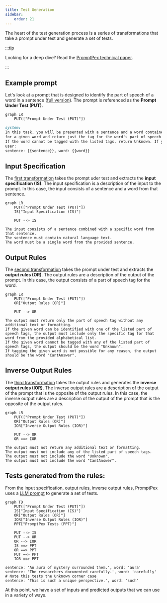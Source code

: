 ```yaml
---
title: Test Generation
sidebar:
    order: 21
---
```

The heart of the test generation process is a series of transformations that take a prompt under test and generate a set of tests. 

:::tip

Looking for a deep dive? Read the [PromptPex technical paper](http://arxiv.org/abs/2503.05070).

:::

## Example prompt

Let's look at a prompt that is designed to identify the part of speech of a word in a sentence ([full version](https://github.com/microsoft/promptpex/blob/main/samples/speech-tag/speech-tag.prompty)). The prompt is referenced as the **Prompt Under Test (PUT)**. 

```mermaid
graph LR
    PUT(["Prompt Under Test (PUT)"])
```


```markdown wrap title="speech-tag.prompty"
system:
In this task, you will be presented with a sentence and a word contained in that sentence. You have to determine the part of speech
for a given word and return just the tag for the word's part of speech. Return only the part of speech tag.
If the word cannot be tagged with the listed tags, return Unknown. If you are unable to tag the word, return CantAnswer.
user:
sentence: {{sentence}}, word: {{word}}
```

## Input Specification

The [first transformation](https://github.com/microsoft/promptpex/blob/dev/src/prompts/generate_intent.prompty) takes the prompt uder test and extracts the **input specification (IS)**. 
The input specification is a description of the input to the prompt. 
In this case, the input consists of a sentence and a word from that sentence.

```mermaid
graph LR
    PUT(["Prompt Under Test (PUT)"])
    IS["Input Specification (IS)"]

    PUT --> IS
```

```text wrap title="Input Specification"
The input consists of a sentence combined with a specific word from that sentence.
The sentence must contain natural language text.
The word must be a single word from the provided sentence.
```

## Output Rules

The [second transformation](https://github.com/microsoft/promptpex/blob/dev/src/prompts/generate_output_rules.prompty) takes the prompt under test and extracts the **output rules (OR)**.
The output rules are a description of the output of the prompt.
In this case, the output consists of a part of speech tag for the word.

```mermaid
graph LR
    PUT(["Prompt Under Test (PUT)"])
    OR["Output Rules (OR)"]

    PUT --> OR
```

```text wrap title="Output Rules"
The output must return only the part of speech tag without any additional text or formatting.
If the given word can be identified with one of the listed part of speech tags, the output must include only the specific tag for that word from the provided alphabetical list.
If the given word cannot be tagged with any of the listed part of speech tags, the output should be the word "Unknown".
If tagging the given word is not possible for any reason, the output should be the word "CantAnswer".
```

## Inverse Output Rules

The [third transformation](https://github.com/microsoft/promptpex/blob/dev/src/prompts/generate_inverse_rules.prompty) takes the output rules and generates the **inverse output rules (IOR)**.
The inverse output rules are a description of the output of the prompt that is the opposite of the output rules.
In this case, the inverse output rules are a description of the output of the prompt that is the opposite of the output rules.

```mermaid
graph LR
    PUT(["Prompt Under Test (PUT)"])
    OR["Output Rules (OR)"]
    IOR["Inverse Output Rules (IOR)"]

    PUT --> OR
    OR ==> IOR
```

```text wrap title="Inverse Output Rules"
The output must not return any additional text or formatting.
The output must not include any of the listed part of speech tags.
The output must not include the word "Unknown".
The output must not include the word "CantAnswer".
```

## Tests generated from the rules:

From the input specification, output rules, inverse output rules, PromptPex uses a [LLM prompt](https://github.com/microsoft/promptpex/blob/dev/src/prompts/generate_tests.prompty) to generate a set of tests.
```mermaid
graph TD
    PUT(["Prompt Under Test (PUT)"])
    IS["Input Specification (IS)"]
    OR["Output Rules (OR)"]
    IOR["Inverse Output Rules (IOR)"]
    PPT["PromptPex Tests (PPT)"]

    PUT --> IS
    PUT --> OR
    OR --> IOR
    IS ==> PPT
    OR ==> PPT
    PUT ==> PPT
    IOR ==> PPT
```        

```text wrap
sentence: 'An aura of mystery surrounded them.', word: 'aura'
sentence: 'The researchers documented carefully.', word: 'carefully'
# Note this tests the Unknown corner case
sentence: 'This is such a unique perspective.', word: 'such'
```

At this point, we have a set of inputs and predicted outputs that we can use in a variety of ways.
